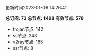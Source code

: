 更新时间2023-01-06 14:26:41

**总订阅: 73**
**总节点: 1498**
**有效节点: 578**
- trojan节点: 142
- ss节点: 243
- v2ray节点: 185
- ssr节点: 8
